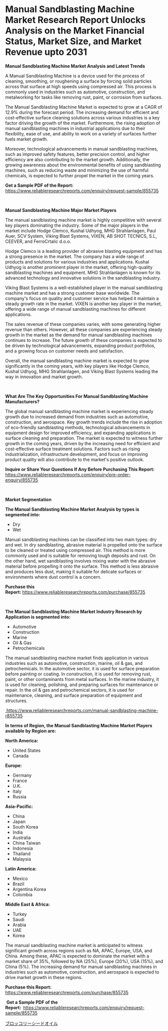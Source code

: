 <p><h1>Manual Sandblasting Machine Market Research Report Unlocks Analysis on the Market Financial Status, Market Size, and Market Revenue upto 2031</h1></p><p><strong>Manual Sandblasting Machine Market Analysis and Latest Trends</strong></p>
<p><p>A Manual Sandblasting Machine is a device used for the process of cleaning, smoothing, or roughening a surface by forcing solid particles across that surface at high speeds using compressed air. This process is commonly used in industries such as automotive, construction, and metalworking for tasks like removing rust, paint, or corrosion from surfaces.</p><p>The Manual Sandblasting Machine Market is expected to grow at a CAGR of 12.9% during the forecast period. The increasing demand for efficient and cost-effective surface cleaning solutions across various industries is a key factor driving the growth of the market. Furthermore, the rising adoption of manual sandblasting machines in industrial applications due to their flexibility, ease of use, and ability to work on a variety of surfaces further fuels market growth.</p><p>Moreover, technological advancements in manual sandblasting machines, such as improved safety features, better precision control, and higher efficiency are also contributing to the market growth. Additionally, the growing awareness about the environmental benefits of using sandblasting machines, such as reducing waste and minimizing the use of harmful chemicals, is expected to further propel the market in the coming years.</p></p>
<p><strong>Get a Sample PDF of the Report:&nbsp;</strong> <a href="https://www.reliableresearchreports.com/enquiry/request-sample/855735">https://www.reliableresearchreports.com/enquiry/request-sample/855735</a></p>
<p>&nbsp;</p>
<p><strong>Manual Sandblasting Machine Major Market Players</strong></p>
<p><p>The manual sandblasting machine market is highly competitive with several key players dominating the industry. Some of the major players in the market include Hodge Clemco, Kushal Udhyog, MHG Strahlanlagen, Paul Auer, SCV System, Viking Blast Systems, VIXEN, AB SHOT TECNICS, S.L, CEEVER, and FerroCrtalic d.o.o.</p><p>Hodge Clemco is a leading provider of abrasive blasting equipment and has a strong presence in the market. The company has a wide range of products and solutions for various industries and applications. Kushal Udhyog is another prominent player in the market, offering high-quality sandblasting machines and equipment. MHG Strahlanlagen is known for its advanced technology and innovative solutions in the sandblasting industry.</p><p>Viking Blast Systems is a well-established player in the manual sandblasting machine market and has a strong customer base worldwide. The company's focus on quality and customer service has helped it maintain a steady growth rate in the market. VIXEN is another key player in the market, offering a wide range of manual sandblasting machines for different applications.</p><p>The sales revenue of these companies varies, with some generating higher revenue than others. However, all these companies are experiencing steady growth in the market as the demand for manual sandblasting machines continues to increase. The future growth of these companies is expected to be driven by technological advancements, expanding product portfolios, and a growing focus on customer needs and satisfaction.</p><p>Overall, the manual sandblasting machine market is expected to grow significantly in the coming years, with key players like Hodge Clemco, Kushal Udhyog, MHG Strahlanlagen, and Viking Blast Systems leading the way in innovation and market growth.</p></p>
<p>&nbsp;</p>
<p><strong>What Are The Key Opportunities For Manual Sandblasting Machine Manufacturers?</strong></p>
<p><p>The global manual sandblasting machine market is experiencing steady growth due to increased demand from industries such as automotive, construction, and aerospace. Key growth trends include the rise in adoption of eco-friendly sandblasting methods, technological advancements in equipment design for improved efficiency, and expanding applications in surface cleaning and preparation. The market is expected to witness further growth in the coming years, driven by the increasing need for efficient and cost-effective surface treatment solutions. Factors such as rising industrialization, infrastructure development, and focus on improving product quality will also contribute to the market's positive outlook.</p></p>
<p><strong>Inquire or Share Your Questions If Any Before Purchasing This Report:</strong> <a href="https://www.reliableresearchreports.com/enquiry/pre-order-enquiry/855735">https://www.reliableresearchreports.com/enquiry/pre-order-enquiry/855735</a></p>
<p>&nbsp;</p>
<p><strong>Market Segmentation</strong></p>
<p><strong>The Manual Sandblasting Machine Market Analysis by types is segmented into:</strong></p>
<p><ul><li>Dry</li><li>Wet</li></ul></p>
<p><p>Manual sandblasting machines can be classified into two main types: dry and wet. In dry sandblasting, abrasive material is propelled onto the surface to be cleaned or treated using compressed air. This method is more commonly used and is suitable for removing tough deposits and rust. On the other hand, wet sandblasting involves mixing water with the abrasive material before propelling it onto the surface. This method is less abrasive and produces less dust, making it suitable for delicate surfaces or environments where dust control is a concern.</p></p>
<p><strong>Purchase this Report:&nbsp;</strong><a href="https://www.reliableresearchreports.com/purchase/855735">https://www.reliableresearchreports.com/purchase/855735</a></p>
<p>&nbsp;</p>
<p><strong>The Manual Sandblasting Machine Market Industry Research by Application is segmented into:</strong></p>
<p><ul><li>Automotive</li><li>Construction</li><li>Marine</li><li>Oil & Gas</li><li>Petrochemicals</li></ul></p>
<p><p>The manual sandblasting machine market finds application in various industries such as automotive, construction, marine, oil & gas, and petrochemicals. In the automotive sector, it is used for surface preparation before painting or coating. In construction, it is used for removing rust, paint, or other contaminants from metal surfaces. In the marine industry, it is used for cleaning, polishing, and preparing surfaces for maintenance or repair. In the oil & gas and petrochemical sectors, it is used for maintenance, cleaning, and surface preparation of equipment and structures.</p></p>
<p><a href="https://www.reliableresearchreports.com/manual-sandblasting-machine-r855735">&nbsp;https://www.reliableresearchreports.com/manual-sandblasting-machine-r855735</a></p>
<p><strong>In terms of Region, the Manual Sandblasting Machine Market Players available by Region are:</strong></p>
<p>
    <p> <strong> North America: </strong>
        <ul>
            <li>United States</li>
            <li>Canada</li>
        </ul>
        </p> 
    <p> <strong> Europe: </strong>
        <ul>
            <li>Germany</li>
            <li>France</li>
            <li>U.K.</li>
            <li>Italy</li>
            <li>Russia</li>
        </ul>
        </p> 
    <p> <strong> Asia-Pacific: </strong>
        <ul>
            <li>China</li>
            <li>Japan</li>
            <li>South Korea</li>
            <li>India</li>
            <li>Australia</li>
            <li>China Taiwan</li>
            <li>Indonesia</li>
            <li>Thailand</li>
            <li>Malaysia</li>
        </ul>
        </p> 
    <p> <strong> Latin America: </strong>
        <ul>
            <li>Mexico</li>
            <li>Brazil</li>
            <li>Argentina Korea</li>
            <li>Colombia</li>
        </ul>
        </p> 
    <p> <strong> Middle East & Africa: </strong>
        <ul>
            <li>Turkey</li>
            <li>Saudi</li>
            <li>Arabia</li>
            <li>UAE</li>
            <li>Korea</li>
        </ul>
    </p>
    </p>
<p><p>The manual sandblasting machine market is anticipated to witness significant growth across regions such as NA, APAC, Europe, USA, and China. Among these, APAC is expected to dominate the market with a market share of 35%, followed by NA (25%), Europe (20%), USA (15%), and China (5%). The increasing demand for manual sandblasting machines in industries such as automotive, construction, and aerospace is expected to drive market growth in these regions.</p></p>
<p><strong>Purchase this Report: </strong><a href="https://www.reliableresearchreports.com/purchase/855735">https://www.reliableresearchreports.com/purchase/855735</a></p>
<p>&nbsp;<strong>Get a Sample PDF of the Report:&nbsp;&nbsp;</strong><a href="https://www.reliableresearchreports.com/enquiry/request-sample/855735">https://www.reliableresearchreports.com/enquiry/request-sample/855735</a></p>
<p><strong></strong></p>
<p><p><a href="https://github.com/xnljig2898992/Market-Research-Report-List-1/blob/main/408605826562.md">ブロッコリーシードオイル</a></p></p>